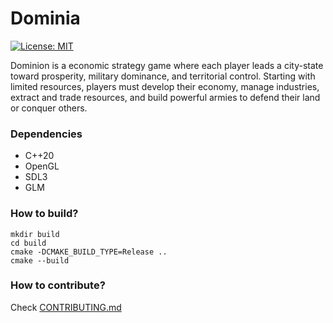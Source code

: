 # Dominia

[![License: MIT](https://img.shields.io/badge/License-MIT-yellow.svg)](https://opensource.org/licenses/MIT)

Dominion is a economic strategy game where each player leads a city-state toward prosperity, military dominance, and territorial control. Starting with limited resources, players must develop their economy, manage industries, extract and trade resources, and build powerful armies to defend their land or conquer others.

### Dependencies

 - C++20
 - OpenGL
 - SDL3
 - GLM

### How to build?

 ```
 mkdir build
 cd build
 cmake -DCMAKE_BUILD_TYPE=Release ..
 cmake --build
 ```

### How to contribute?

 Check [CONTRIBUTING.md](/CONTRIBUTING.md)
